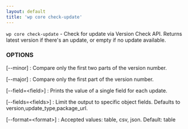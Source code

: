 ```yaml
---
layout: default
title: 'wp core check-update'
---
```


`wp core check-update` - Check for update via Version Check API. Returns latest version if there's an update, or empty if no update available.

### OPTIONS

[\--minor]
: Compare only the first two parts of the version number.

[\--major]
: Compare only the first part of the version number.

[\--field=&lt;field&gt;]
: Prints the value of a single field for each update.

[\--fields=&lt;fields&gt;]
: Limit the output to specific object fields. Defaults to version,update_type,package_url.

[\--format=&lt;format&gt;]
: Accepted values: table, csv, json. Default: table

